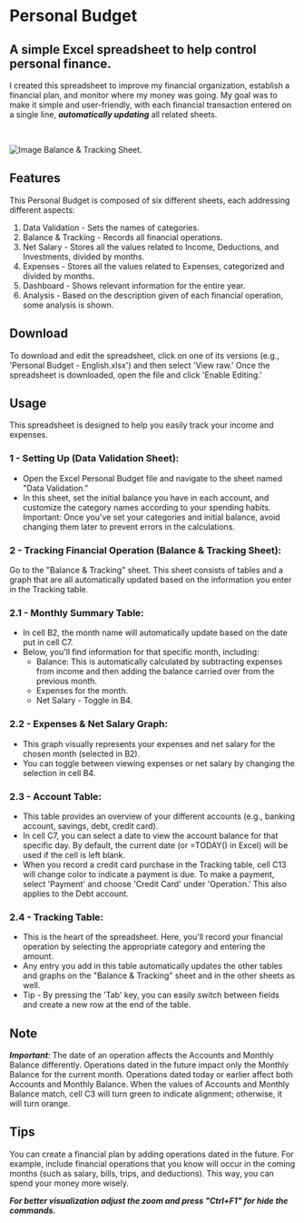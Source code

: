 # Personal Budget

## A simple Excel spreadsheet to help control personal finance.

I created this spreadsheet to improve my financial organization, establish a financial plan, and monitor where my money was going. My goal was to make it simple and user-friendly, with each financial transaction entered on a single line, ***automatically updating*** all related sheets.

<br>

![Image](https://github.com/user-attachments/assets/3714527b-8185-4038-b30c-48293db23948)
Balance & Tracking Sheet.

## Features

This Personal Budget is composed of six different sheets, each addressing different aspects:

1. Data Validation - Sets the names of categories.
2. Balance & Tracking - Records all financial operations.
3. Net Salary - Stores all the values related to Income, Deductions, and Investments, divided by months.
4. Expenses - Stores all the values related to Expenses, categorized and divided by months.
5. Dashboard - Shows relevant information for the entire year.
6. Analysis - Based on the description given of each financial operation, some analysis is shown.

## Download

To download and edit the spreadsheet, click on one of its versions (e.g., 'Personal Budget - English.xlsx') and then select 'View raw.' Once the spreadsheet is downloaded, open the file and click 'Enable Editing.'

## Usage

This spreadsheet is designed to help you easily track your income and expenses.

### 1 - Setting Up (Data Validation Sheet):

- Open the Excel Personal Budget file and navigate to the sheet named "Data Validation."
- In this sheet, set the initial balance you have in each account, and customize the category names according to your spending habits. Important: Once you've set your categories and initial balance, avoid changing them later to prevent errors in the calculations.

### 2 - Tracking Financial Operation (Balance & Tracking Sheet):

Go to the "Balance & Tracking" sheet. This sheet consists of tables and a graph that are all automatically updated based on the information you enter in the Tracking table.

### 2.1 - Monthly Summary Table:

* In cell B2, the month name will automatically update based on the date put in cell C7.
* Below, you'll find information for that specific month, including:
    * Balance: This is automatically calculated by subtracting expenses from income and then adding the balance carried over from the previous month.
    * Expenses for the month.
    * Net Salary - Toggle in B4.

### 2.2 - Expenses & Net Salary Graph:

* This graph visually represents your expenses and net salary for the chosen month (selected in B2).
* You can toggle between viewing expenses or net salary by changing the selection in cell B4.
        
### 2.3 - Account Table:

* This table provides an overview of your different accounts (e.g., banking account, savings, debt, credit card).
* In cell C7, you can select a date to view the account balance for that specific day. By default, the current date (or =TODAY() in Excel) will be used if the cell is left blank.
* When you record a credit card purchase in the Tracking table, cell C13 will change color to indicate a payment is due. To make a payment, select 'Payment' and choose 'Credit Card' under 'Operation.' This also applies to the Debt account.

### 2.4 - Tracking Table:

* This is the heart of the spreadsheet. Here, you'll record your financial operation by selecting the appropriate category and entering the amount.
* Any entry you add in this table automatically updates the other tables and graphs on the "Balance & Tracking" sheet and in the other sheets as well.
* Tip  - By pressing the 'Tab' key, you can easily switch between fields and create a new row at the end of the table.

## Note 

***Important***: The date of an operation affects the Accounts and Monthly Balance differently. Operations dated in the future impact only the Monthly Balance for the current month. Operations dated today or earlier affect both Accounts and Monthly Balance. When the values of Accounts and Monthly Balance match, cell C3 will turn green to indicate alignment; otherwise, it will turn orange.

## Tips 

You can create a financial plan by adding operations dated in the future. For example, include financial operations that you know will occur in the coming months (such as salary, bills, trips, and deductions). This way, you can spend your money more wisely.      

***For better visualization adjust the zoom and press "Ctrl+F1" for hide the commands.***